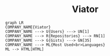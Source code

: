 <h1 align="center">Viator</h1>

```mermaid
graph LR
COMPANY_NAME{Viator}
COMPANY_NAME ---> U{Users} ---> UN[1]
COMPANY_NAME ---> R{Repositories} ---> RN[1]
COMPANY_NAME ---> G{Gists} ---> GN[35]
COMPANY_NAME ---> ML{Most Used<br>Languages}
ML --> HTML[HTML]
```
